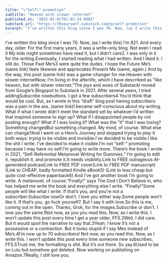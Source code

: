 ```yaml
---
title: "\"Self\"-promotion"
subtitle: "Heaven with slower internet"
published_at: "2025-03-01T01:03:34.000Z"
substack_url: "https://70yearswtf.substack.com/p/self-promotion"
excerpt: "I’ve written this blog since I was 70. Now, (as I write this) I’m 821. And every day, older. For the first many years, it was a write-only blog."
---
```

I’ve written this blog since I was 70. Now, (as I write this) I’m 821. And every day, older. For the first many years, it was a write-only blog. Not even I read it My kids might sometimes have read it, but I didn’t care2. I was only in it for the writing.Eventually, I started reading what I had written. And I liked it. I still do. Those Past Me’s3 were quite the dudes. I hope the Future Me’s (same link) feels likewise and appreciates Present Me (same, again.) And by the way, this post (same link) was a game-changer for me.Heaven with slower internetNow, I’m living in the afterlife, which I have described as “like heaven, but with slower internet.”The joys and woes of SubstackI moved from Google’s Blogspot to Substack in 2021. After several years, I tried addingSubscribe nowbuttons. I got a few subscribers4 You’d think that would be cool. But, as I wrote in this “draft” blog post having subscribers was a pain in the ass. (same link)I became self-conscious about my writing. What if what I wrote didn’t meet the standard set by whatever I’d written that inspired someone to sign up? What if I disappointed people by not posting enough? What if I was losing it? What was the “it” that I was losing?Something changedBut something changed. My mind, of course. What else can change?And I went on a Hero’s Journey and stopped trying to play it both ways: trying to be visible and invisible.I’ve decided to be visible.I like the shit I write. I’ve decided to make it visible.I’m not “self-” promoting because I may have no self.I’m going to write more. There’s the book I wrote in 2021, “Self-Referential Metanovel Writing for Dummies.” I’m going to edit it, republish it, and promote it.It needs visibility.Link to FREE outrageous AI-generated podcastLink to FREE PDF cover(Link to FREE PDF manuscript) (Link to CHEAP, badly formatted Kindle eBook5) (Link to less cheap but quite cost-effective paperback6) And I’ve got another book I’m going to write. A metanovel, of course.“Finally!” says The God I Don’t Believe in, who has helped me write the book and everything else I write. “Finally!”Some people will like what I write. If that’s you, and you’re not a subscriber:Subscribe nowOr don’t. I love you either way.Some people won’t like it. If that’s you, go fuck yourself7. But I say it with love.So this is me, coming out in the open. Thanks, Grok, for the images.Subscribe or don’t. I love you the same.1Not now, as you you read this. Now, as I write this. I won’t update this post every time I get a year older, FFS.2Well, I did care. But it would spoil the narrative to say that.3Yeah, I know it’s not a possessive or a contraction. But it looks stupid if I say Mes instead of Me’s.4I’m now up to 70 subscribers! Not now, as you read this. Now, as I write this. I won’t update this post every time someone new subscribes, FFS.5Trust me, the formatting is shit. But it’s out there. So yay.6Used to be on Lulu but somehow got deleted. Now working on publishing on Amazon.7Really, I still love you.